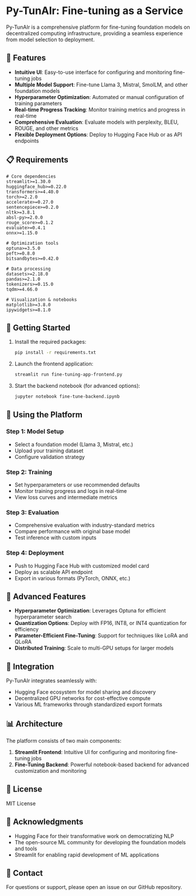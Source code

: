 # Py-TunAIr: Fine-tuning as a Service

Py-TunAIr is a comprehensive platform for fine-tuning foundation models on decentralized computing infrastructure, providing a seamless experience from model selection to deployment.

## 🌟 Features

- **Intuitive UI**: Easy-to-use interface for configuring and monitoring fine-tuning jobs
- **Multiple Model Support**: Fine-tune Llama 3, Mistral, SmolLM, and other foundation models
- **Hyperparameter Optimization**: Automated or manual configuration of training parameters
- **Real-time Progress Tracking**: Monitor training metrics and progress in real-time
- **Comprehensive Evaluation**: Evaluate models with perplexity, BLEU, ROUGE, and other metrics
- **Flexible Deployment Options**: Deploy to Hugging Face Hub or as API endpoints

## 📋 Requirements

```
# Core dependencies
streamlit>=1.30.0
huggingface_hub>=0.22.0
transformers>=4.40.0
torch>=2.2.0
accelerate>=0.27.0
sentencepiece>=0.2.0
nltk>=3.8.1
absl-py>=2.0.0
rouge_score>=0.1.2
evaluate>=0.4.1
onnx>=1.15.0

# Optimization tools
optuna>=3.5.0
peft>=0.8.0
bitsandbytes>=0.42.0

# Data processing
datasets>=2.18.0
pandas>=2.1.0
tokenizers>=0.15.0
tqdm>=4.66.0

# Visualization & notebooks
matplotlib>=3.8.0
ipywidgets>=8.1.0
```

## 🚀 Getting Started

1. Install the required packages:
   ```bash
   pip install -r requirements.txt
   ```

2. Launch the frontend application:
   ```bash
   streamlit run fine-tuning-app-frontend.py
   ```

3. Start the backend notebook (for advanced options):
   ```bash
   jupyter notebook fine-tune-backend.ipynb
   ```

## 🔧 Using the Platform

### Step 1: Model Setup
- Select a foundation model (Llama 3, Mistral, etc.)
- Upload your training dataset
- Configure validation strategy

### Step 2: Training
- Set hyperparameters or use recommended defaults
- Monitor training progress and logs in real-time
- View loss curves and intermediate metrics

### Step 3: Evaluation
- Comprehensive evaluation with industry-standard metrics
- Compare performance with original base model
- Test inference with custom inputs

### Step 4: Deployment
- Push to Hugging Face Hub with customized model card
- Deploy as scalable API endpoint
- Export in various formats (PyTorch, ONNX, etc.)

## 🧠 Advanced Features

- **Hyperparameter Optimization**: Leverages Optuna for efficient hyperparameter search
- **Quantization Options**: Deploy with FP16, INT8, or INT4 quantization for efficiency
- **Parameter-Efficient Fine-Tuning**: Support for techniques like LoRA and QLoRA
- **Distributed Training**: Scale to multi-GPU setups for larger models

## 🔗 Integration

Py-TunAIr integrates seamlessly with:
- Hugging Face ecosystem for model sharing and discovery
- Decentralized GPU networks for cost-effective compute
- Various ML frameworks through standardized export formats

## 📊 Architecture

The platform consists of two main components:
1. **Streamlit Frontend**: Intuitive UI for configuring and monitoring fine-tuning jobs
2. **Fine-Tuning Backend**: Powerful notebook-based backend for advanced customization and monitoring

## 📝 License

MIT License

## 🙏 Acknowledgments

- Hugging Face for their transformative work on democratizing NLP
- The open-source ML community for developing the foundation models and tools
- Streamlit for enabling rapid development of ML applications

## 📧 Contact

For questions or support, please open an issue on our GitHub repository.